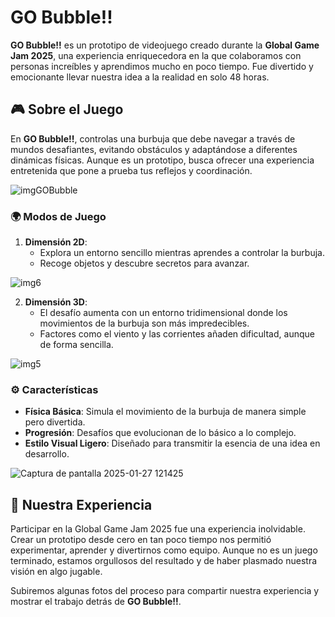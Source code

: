 # GO Bubble!!

**GO Bubble!!** es un prototipo de videojuego creado durante la **Global Game Jam 2025**, una experiencia enriquecedora en la que colaboramos con personas increíbles y aprendimos mucho en poco tiempo. Fue divertido y emocionante llevar nuestra idea a la realidad en solo 48 horas.


## 🎮 Sobre el Juego
En **GO Bubble!!**, controlas una burbuja que debe navegar a través de mundos desafiantes, evitando obstáculos y adaptándose a diferentes dinámicas físicas. Aunque es un prototipo, busca ofrecer una experiencia entretenida que pone a prueba tus reflejos y coordinación.

![imgGOBubble](https://github.com/user-attachments/assets/cacb6ccd-4781-413a-88a8-a590a06f9fe7)

### 🌍 Modos de Juego
1. **Dimensión 2D**: 
   - Explora un entorno sencillo mientras aprendes a controlar la burbuja.
   - Recoge objetos y descubre secretos para avanzar.
     
![img6](https://github.com/user-attachments/assets/bcc67f5a-0ca2-4df0-80c0-278df7020e67)

2. **Dimensión 3D**:
   - El desafío aumenta con un entorno tridimensional donde los movimientos de la burbuja son más impredecibles.
   - Factores como el viento y las corrientes añaden dificultad, aunque de forma sencilla.

![img5](https://github.com/user-attachments/assets/b21009ff-5ebe-419a-856d-4a6648d43261)

### ⚙️ Características
- **Física Básica**: Simula el movimiento de la burbuja de manera simple pero divertida.
- **Progresión**: Desafíos que evolucionan de lo básico a lo complejo.
- **Estilo Visual Ligero**: Diseñado para transmitir la esencia de una idea en desarrollo.

![Captura de pantalla 2025-01-27 121425](https://github.com/user-attachments/assets/fb15baf9-1f11-4571-829e-c7ad4c6b1582)

## 🚀 Nuestra Experiencia
Participar en la Global Game Jam 2025 fue una experiencia inolvidable. Crear un prototipo desde cero en tan poco tiempo nos permitió experimentar, aprender y divertirnos como equipo. Aunque no es un juego terminado, estamos orgullosos del resultado y de haber plasmado nuestra visión en algo jugable.

Subiremos algunas fotos del proceso para compartir nuestra experiencia y mostrar el trabajo detrás de **GO Bubble!!**.
